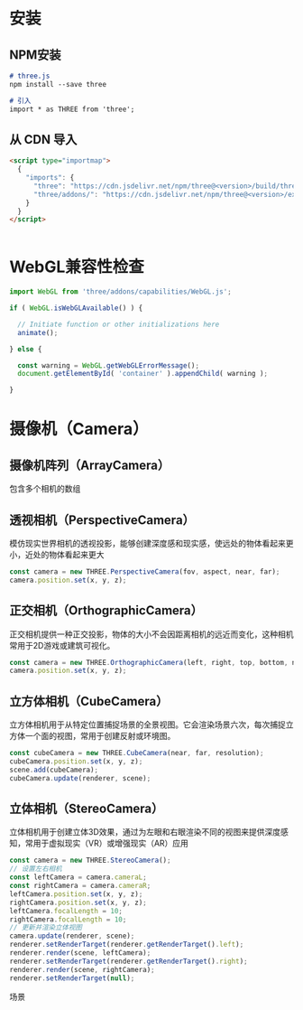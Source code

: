 <a name="z61Q6"></a>
# 安装
<a name="fglhH"></a>
## NPM安装
```markdown
# three.js
npm install --save three

# 引入
import * as THREE from 'three';
```
<a name="DZmjh"></a>
## 从 CDN 导入
```markdown
<script type="importmap">
  {
    "imports": {
      "three": "https://cdn.jsdelivr.net/npm/three@<version>/build/three.module.js",
      "three/addons/": "https://cdn.jsdelivr.net/npm/three@<version>/examples/jsm/"
    }
  }
</script>
 
```
<a name="kk4rN"></a>
# WebGL兼容性检查
```javascript
import WebGL from 'three/addons/capabilities/WebGL.js';

if ( WebGL.isWebGLAvailable() ) {

  // Initiate function or other initializations here
  animate();

} else {

  const warning = WebGL.getWebGLErrorMessage();
  document.getElementById( 'container' ).appendChild( warning );

}
```

<a name="NhSWU"></a>
# 摄像机（Camera）
<a name="WmMYp"></a>
## 摄像机阵列（ArrayCamera）
包含多个相机的数组
<a name="lsNtI"></a>
## 透视相机（PerspectiveCamera）
模仿现实世界相机的透视投影，能够创建深度感和现实感，使远处的物体看起来更小，近处的物体看起来更大
```javascript
const camera = new THREE.PerspectiveCamera(fov, aspect, near, far);
camera.position.set(x, y, z);
```
<a name="XMhQe"></a>
## 正交相机（OrthographicCamera）
正交相机提供一种正交投影，物体的大小不会因距离相机的远近而变化，这种相机常用于2D游戏或建筑可视化。
```javascript
const camera = new THREE.OrthographicCamera(left, right, top, bottom, near, far);
camera.position.set(x, y, z);
```
<a name="P5p0O"></a>
## 立方体相机（CubeCamera）
立方体相机用于从特定位置捕捉场景的全景视图。它会渲染场景六次，每次捕捉立方体一个面的视图，常用于创建反射或环境图。
```javascript
const cubeCamera = new THREE.CubeCamera(near, far, resolution);
cubeCamera.position.set(x, y, z);
scene.add(cubeCamera);
cubeCamera.update(renderer, scene);
```
<a name="HmFwM"></a>
## 立体相机（StereoCamera）
立体相机用于创建立体3D效果，通过为左眼和右眼渲染不同的视图来提供深度感知，常用于虚拟现实（VR）或增强现实（AR）应用
```javascript
const camera = new THREE.StereoCamera();
// 设置左右相机
const leftCamera = camera.cameraL;
const rightCamera = camera.cameraR;
leftCamera.position.set(x, y, z);
rightCamera.position.set(x, y, z);
leftCamera.focalLength = 10;
rightCamera.focalLength = 10;
// 更新并渲染立体视图
camera.update(renderer, scene);
renderer.setRenderTarget(renderer.getRenderTarget().left);
renderer.render(scene, leftCamera);
renderer.setRenderTarget(renderer.getRenderTarget().right);
renderer.render(scene, rightCamera);
renderer.setRenderTarget(null);
```
场景
